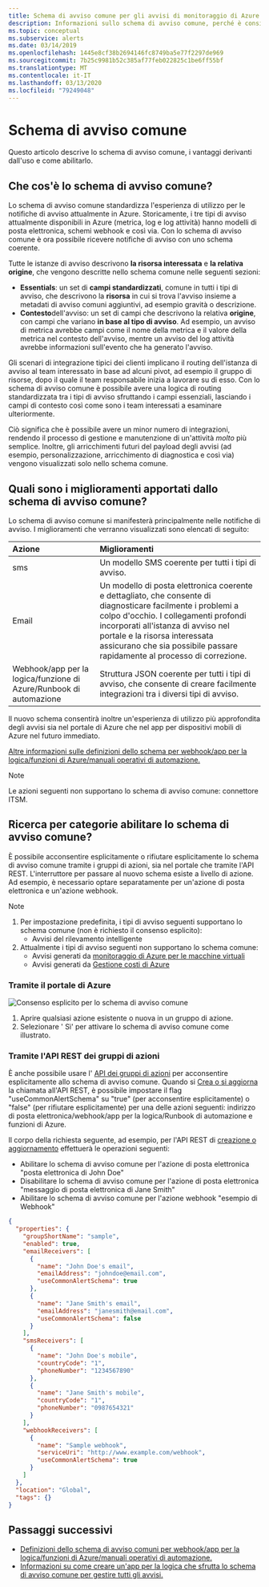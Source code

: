 ```yaml
---
title: Schema di avviso comune per gli avvisi di monitoraggio di Azure
description: Informazioni sullo schema di avviso comune, perché è consigliabile usarlo e come abilitarlo
ms.topic: conceptual
ms.subservice: alerts
ms.date: 03/14/2019
ms.openlocfilehash: 1445e8cf38b2694146fc8749ba5e77f2297de969
ms.sourcegitcommit: 7b25c9981b52c385af77feb022825c1be6ff55bf
ms.translationtype: MT
ms.contentlocale: it-IT
ms.lasthandoff: 03/13/2020
ms.locfileid: "79249048"
---
```

# <a name="common-alert-schema"></a>Schema di avviso comune

Questo articolo descrive lo schema di avviso comune, i vantaggi derivanti dall'uso e come abilitarlo.

## <a name="what-is-the-common-alert-schema"></a>Che cos'è lo schema di avviso comune?

Lo schema di avviso comune standardizza l'esperienza di utilizzo per le notifiche di avviso attualmente in Azure. Storicamente, i tre tipi di avviso attualmente disponibili in Azure (metrica, log e log attività) hanno modelli di posta elettronica, schemi webhook e così via. Con lo schema di avviso comune è ora possibile ricevere notifiche di avviso con uno schema coerente.

Tutte le istanze di avviso descrivono **la risorsa interessata** e **la relativa origine**, che vengono descritte nello schema comune nelle seguenti sezioni:
* **Essentials**: un set di **campi standardizzati**, comune in tutti i tipi di avviso, che descrivono la **risorsa** in cui si trova l'avviso insieme a metadati di avviso comuni aggiuntivi, ad esempio gravità o descrizione. 
* **Contesto**dell'avviso: un set di campi che descrivono la relativa **origine**, con campi che variano **in base al tipo di avviso**. Ad esempio, un avviso di metrica avrebbe campi come il nome della metrica e il valore della metrica nel contesto dell'avviso, mentre un avviso del log attività avrebbe informazioni sull'evento che ha generato l'avviso. 

Gli scenari di integrazione tipici dei clienti implicano il routing dell'istanza di avviso al team interessato in base ad alcuni pivot, ad esempio il gruppo di risorse, dopo il quale il team responsabile inizia a lavorare su di esso. Con lo schema di avviso comune è possibile avere una logica di routing standardizzata tra i tipi di avviso sfruttando i campi essenziali, lasciando i campi di contesto così come sono i team interessati a esaminare ulteriormente.

Ciò significa che è possibile avere un minor numero di integrazioni, rendendo il processo di gestione e manutenzione di un'attività _molto_ più semplice. Inoltre, gli arricchimenti futuri del payload degli avvisi (ad esempio, personalizzazione, arricchimento di diagnostica e così via) vengono visualizzati solo nello schema comune.

## <a name="what-enhancements-does-the-common-alert-schema-bring"></a>Quali sono i miglioramenti apportati dallo schema di avviso comune?

Lo schema di avviso comune si manifesterà principalmente nelle notifiche di avviso. I miglioramenti che verranno visualizzati sono elencati di seguito:

| Azione | Miglioramenti|
|:---|:---|
| sms | Un modello SMS coerente per tutti i tipi di avviso. |
| Email | Un modello di posta elettronica coerente e dettagliato, che consente di diagnosticare facilmente i problemi a colpo d'occhio. I collegamenti profondi incorporati all'istanza di avviso nel portale e la risorsa interessata assicurano che sia possibile passare rapidamente al processo di correzione. |
| Webhook/app per la logica/funzione di Azure/Runbook di automazione | Struttura JSON coerente per tutti i tipi di avviso, che consente di creare facilmente integrazioni tra i diversi tipi di avviso. |

Il nuovo schema consentirà inoltre un'esperienza di utilizzo più approfondita degli avvisi sia nel portale di Azure che nel app per dispositivi mobili di Azure nel futuro immediato. 

[Altre informazioni sulle definizioni dello schema per webhook/app per la logica/funzioni di Azure/manuali operativi di automazione.](https://aka.ms/commonAlertSchemaDefinitions)

> [!NOTE]
> Le azioni seguenti non supportano lo schema di avviso comune: connettore ITSM.

## <a name="how-do-i-enable-the-common-alert-schema"></a>Ricerca per categorie abilitare lo schema di avviso comune?

È possibile acconsentire esplicitamente o rifiutare esplicitamente lo schema di avviso comune tramite i gruppi di azioni, sia nel portale che tramite l'API REST. L'interruttore per passare al nuovo schema esiste a livello di azione. Ad esempio, è necessario optare separatamente per un'azione di posta elettronica e un'azione webhook.

> [!NOTE]
> 1. Per impostazione predefinita, i tipi di avviso seguenti supportano lo schema comune (non è richiesto il consenso esplicito):
>     * Avvisi del rilevamento intelligente
> 1. Attualmente i tipi di avviso seguenti non supportano lo schema comune:
>     * Avvisi generati da [monitoraggio di Azure per le macchine virtuali](https://docs.microsoft.com/azure/azure-monitor/insights/vminsights-overview)
>     * Avvisi generati da [Gestione costi di Azure](https://docs.microsoft.com/azure/billing/billing-cost-management-budget-scenario)

### <a name="through-the-azure-portal"></a>Tramite il portale di Azure

![Consenso esplicito per lo schema di avviso comune](media/alerts-common-schema/portal-opt-in.png)

1. Aprire qualsiasi azione esistente o nuova in un gruppo di azione. 
1. Selezionare ' Sì' per attivare lo schema di avviso comune come illustrato.

### <a name="through-the-action-groups-rest-api"></a>Tramite l'API REST dei gruppi di azioni

È anche possibile usare l' [API dei gruppi di azioni](https://docs.microsoft.com/rest/api/monitor/actiongroups) per acconsentire esplicitamente allo schema di avviso comune. Quando si [Crea o si aggiorna](https://docs.microsoft.com/rest/api/monitor/actiongroups/createorupdate) la chiamata all'API REST, è possibile impostare il flag "useCommonAlertSchema" su "true" (per acconsentire esplicitamente) o "false" (per rifiutare esplicitamente) per una delle azioni seguenti: indirizzo di posta elettronica/webhook/app per la logica/Runbook di automazione e funzioni di Azure.

Il corpo della richiesta seguente, ad esempio, per l'API REST di [creazione o aggiornamento](https://docs.microsoft.com/rest/api/monitor/actiongroups/createorupdate) effettuerà le operazioni seguenti:

* Abilitare lo schema di avviso comune per l'azione di posta elettronica "posta elettronica di John Doe"
* Disabilitare lo schema di avviso comune per l'azione di posta elettronica "messaggio di posta elettronica di Jane Smith"
* Abilitare lo schema di avviso comune per l'azione webhook "esempio di Webhook"

```json
{
  "properties": {
    "groupShortName": "sample",
    "enabled": true,
    "emailReceivers": [
      {
        "name": "John Doe's email",
        "emailAddress": "johndoe@email.com",
        "useCommonAlertSchema": true
      },
      {
        "name": "Jane Smith's email",
        "emailAddress": "janesmith@email.com",
        "useCommonAlertSchema": false
      }
    ],
    "smsReceivers": [
      {
        "name": "John Doe's mobile",
        "countryCode": "1",
        "phoneNumber": "1234567890"
      },
      {
        "name": "Jane Smith's mobile",
        "countryCode": "1",
        "phoneNumber": "0987654321"
      }
    ],
    "webhookReceivers": [
      {
        "name": "Sample webhook",
        "serviceUri": "http://www.example.com/webhook",
        "useCommonAlertSchema": true
      }
    ]
  },
  "location": "Global",
  "tags": {}
}
```





## <a name="next-steps"></a>Passaggi successivi

- [Definizioni dello schema di avviso comuni per webhook/app per la logica/funzioni di Azure/manuali operativi di automazione.](https://aka.ms/commonAlertSchemaDefinitions)
- [Informazioni su come creare un'app per la logica che sfrutta lo schema di avviso comune per gestire tutti gli avvisi.](https://docs.microsoft.com/azure/azure-monitor/platform/alerts-common-schema-integrations) 



